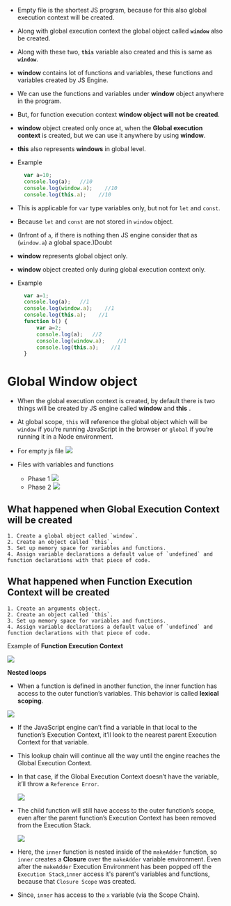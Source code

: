 - Empty file is the shortest JS program, because for this also global execution context will be created.

- Along with global execution context the global object called **`window`** also be created.

- Along with these two, **`this`** variable also created and this is same as **`window`**.

-  **window** contains lot of functions and variables, these functions and variables created by JS Engine.

- We can use the functions and variables under **window** object anywhere in the program.

- But, for function execution context **window object will not be created**.

- **window** object created only once at, when the **Global execution context** is created, but we can use it anywhere by using **window**.

- **this** also represents **windows** in global level.

- Example

    ```js
      var a=10;
      console.log(a);   //10
      console.log(window.a);    //10
      console.log(this.a);    //10
    ```
    
- This is applicable for `var` type variables only, but not for `let` and `const`.
- Because `let` and `const` are not stored in `window` object.
- (Infront of `a`, if there is nothing then JS engine consider that as (`window.a`) a global space.)Doubt

- **window** represents global object only.

- **window** object created only during global execution context only.

- Example

    ```js
      var a=1;
      console.log(a);   //1
      console.log(window.a);    //1
      console.log(this.a);    //1
      function b() {
          var a=2;
          console.log(a);   //2
          console.log(window.a);    //1
          console.log(this.a);    //1
      }
    ```
    
# Global Window object
- When the global execution context is created, by default there is two things will be created by JS engine called **window** and **this** .
- At global scope, `this` will reference the global object which will be `window` if you’re running JavaScript in the browser or `global` if you’re running it in a Node environment.
- For empty js file
    ![](https://ui.dev/post-images/no-code.png)

- Files with variables and functions
    - Phase 1
    ![](https://ui.dev/post-images/global-variables-in-creation-phase.png)
    - Phase 2
    ![](https://ui.dev/post-images/global-variables-in-execution-phase.png)
    
    
## What happened when Global Execution Context will be created
    1. Create a global object called `window`.
    2. Create an object called `this`.
    3. Set up memory space for variables and functions.
    4. Assign variable declarations a default value of `undefined` and function declarations with that piece of code.

## What happened when Function Execution Context will be created
    1. Create an arguments object.
    2. Create an object called `this`.
    3. Set up memory space for variables and functions.
    4. Assign variable declarations a default value of `undefined` and function declarations with that piece of code.
    
  Example of **Function Execution Context**
  
  ![](https://github.com/VIGNESH-KUMAR-S/JavaScript/blob/main/Images/function-execution-context-1.gif?raw=true)
  
  **Nested loops**
  - When a function is defined in another function, the inner function has access to the outer function’s variables. This behavior is called **lexical scoping**.


  ![](https://github.com/VIGNESH-KUMAR-S/JavaScript/blob/main/Images/javascript-execution-stack.gif?raw=true)
  
  - If the JavaScript engine can’t find a variable in that local to the function’s Execution Context, it’ll look to the nearest parent Execution Context for that variable.
  - This lookup chain will continue all the way until the engine reaches the Global Execution Context. 
  - In that case, if the Global Execution Context doesn’t have the variable, it’ll throw a `Reference Error`.

       ![](https://github.com/VIGNESH-KUMAR-S/JavaScript/blob/main/Images/parent-lookup.gif?raw=true.gif)
        
  - The child function will still have access to the outer function’s scope, even after the parent function’s Execution Context has been removed from the Execution Stack.

       ![](https://github.com/VIGNESH-KUMAR-S/JavaScript/blob/main/Images/closure-scope.gif?raw=true.gif)
        
  - Here, the `inner` function is nested inside of the `makeAdder` function, so `inner` creates a **Closure** over the `makeAdder` variable environment. Even after the `makeAdder` Execution Environment has been popped off the `Execution Stack`,`inner` access it's parent's variables and functions, because that `Closure Scope` was created.
  - Since, `inner` has access to the `x` variable (via the Scope Chain).


